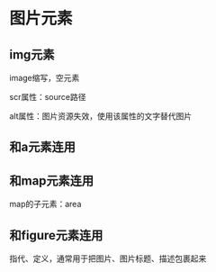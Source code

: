 # 图片元素

## img元素

image缩写，空元素

scr属性：source路径

alt属性：图片资源失效，使用该属性的文字替代图片

## 和a元素连用

## 和map元素连用

map的子元素：area

## 和figure元素连用

指代、定义，通常用于把图片、图片标题、描述包裹起来

